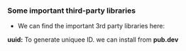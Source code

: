 ### Some important third-party libraries
* We can find the important 3rd party libraries here:

**uuid:** To generate uniquee ID.
we can install from **pub.dev**